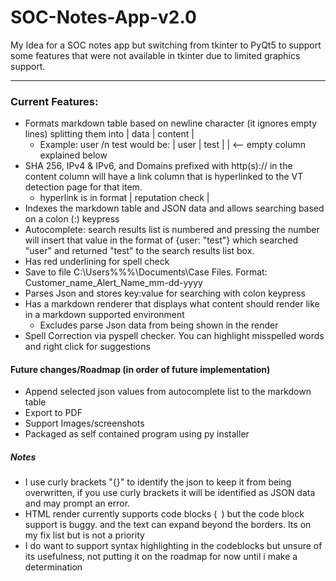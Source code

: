 # SOC-Notes-App-v2.0
My Idea for a SOC notes app but switching from tkinter to PyQt5 to support some features that were not available in tkinter due to limited graphics support.

---------------------------------

### Current Features:
- Formats markdown table based on newline character (it ignores empty lines) splitting them into  | data | content |
  - Example: user /n test would be: | user | test |  | <-- empty column explained below
- SHA 256, IPv4 & IPv6, and Domains prefixed with http(s):// in the content column will have a link column that is hyperlinked to the VT detection page for that item.
  - hyperlink is in format | reputation check |
- Indexes the markdown table and JSON data and allows searching based on a colon (:) keypress
- Autocomplete: search results list is numbered and pressing the number will insert that value in the format of {user: "test"} which searched "user" and returned "test" to the search results list box.
- Has red underlining for spell check
- Save to file C:\Users\%%%\Documents\Case Files. Format: Customer_name_Alert_Name_mm-dd-yyyy
- Parses Json and stores key:value for searching with colon keypress
- Has a markdown renderer that displays what content should render like in a markdown supported environment
  - Excludes parse Json data from being shown in the render
 - Spell Correction via pyspell checker. You can highlight misspelled words and right click for suggestions



#### Future changes/Roadmap (in order of future implementation)

- Append selected json values from autocomplete list to the markdown table
- Export to PDF
- Support Images/screenshots
- Packaged as self contained program using py installer

##### Notes
- I use curly brackets "{}" to identify the json to keep it from being overwritten, if you use curly brackets it will be identified as JSON data and may prompt an error.
- HTML render currently supports code blocks (``` ```) but the code block support is buggy. and the text can expand beyond the borders. Its on my fix list but is not
a priority
- I do want to support syntax highlighting in the codeblocks but unsure of its usefulness, not putting it on the roadmap for now until i make a determination
